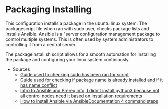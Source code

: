 # Packaging Installing 

This configuration installs a package in the ubuntu linux system. The packagescript file when ran with sudo user, checks package lists and installs Ansible. Ansible is a "server configuration management package to control multiple systems. This is often used by system administrators to controlling it from a central server. 

The packageinstall.sh script allows for a smooth automation for installing the package and configuring your linux system continiously.

* Sources
  * [Guide used to checking sudo has been ran for script](https://askubuntu.com/questions/519/how-do-i-write-a-shell-script-to-install-a-list-of-applications)
  * [Guide used for checking if package name is already installed and if it has name conflict](https://askubuntu.com/questions/1133749/how-to-check-if-a-package-is-installed-from-bash)
  * [Intro to Ansible and Prereq info, I didn't install python3 because not all control nodes need it based on installation requirements](https://www.digitalocean.com/community/conceptual-articles/an-introduction-to-configuration-management-with-ansible)
  * [How to install Ansible via AnsibleDocumentation 4 command steps](https://docs.ansible.com/ansible/latest/installation_guide/installation_distros.html#installing-ansible-on-ubuntu)

